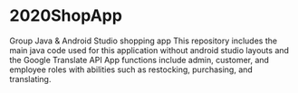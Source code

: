 # 2020ShopApp
Group Java &amp; Android Studio shopping app
This repository includes the main java code used for this application without android studio layouts and the Google Translate API
App functions include admin, customer, and employee roles with abilities such as restocking, purchasing, and translating.
